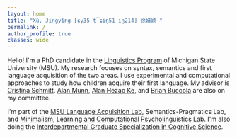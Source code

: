 ```yaml
---
layout: home
title: "Xú, Jìngyǐng [ɕy35 t͡ɕiŋ51 iŋ214] 徐婧颖 "
permalink: /
author_profile: true
classes: wide
---
```


<style>
  @media (min-width:801px){
    .author__avatar{
      width:200px;                  /* visible frame */
      height:260px;
      overflow:hidden;              /* hide overflow */
    }
    .author__avatar img{
      border-radius:0 !important;   /* square; use 50% for circle */
      width:100%;
      height:100%;
      object-fit:cover;             /* fill frame, allow crop */
      object-position:85% 50%;      /* show more right side -> crops left */
      max-width:none !important;    /* don’t fight cover */
      max-height:none !important;
    }
  }
</style>



Hello! I'm a PhD candidate in the [Linguistics Program](https://lilac.msu.edu/linguistics/) of Michigan State University (MSU). My research focuses on syntax, semantics and first language acquisition of the two areas. I use experimental and computational approaches to study how children acquire their first language. My advisor is [Cristina Schmitt](https://people.cal.msu.edu/schmit12/). [Alan Munn](https://amunn.github.io/), [Alan Hezao Ke](https://hezaoke.weebly.com/), and [Brian Buccola](https://brianbuccola.com/) are also on my committee. 

I'm part of the [MSU Language Acquisition Lab](https://www.msuacquisition.org/index.html), Semantics-Pragmatics Lab, and [Minimalism, Learning and 
Computational Psycholinguistics Lab](https://sites.google.com/view/mlclab). I'm also doing the [Interdepartmental Graduate Specialization in Cognitive Science](https://cogsci.msu.edu/graduate.html). 



